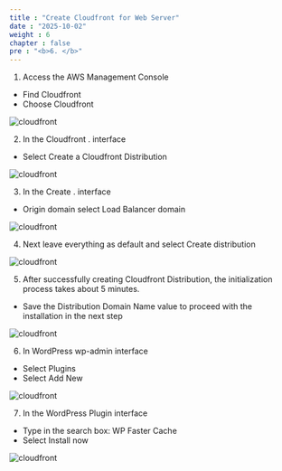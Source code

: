 ```yaml
---
title : "Create Cloudfront for Web Server"
date : "2025-10-02"
weight : 6
chapter : false
pre : "<b>6. </b>"
---
```



1. Access the AWS Management Console
- Find Cloudfront
- Choose Cloudfront

![cloudfront](/images/setupcloudfront/setup-cloud-front-01.png?featherlight=false&width=90pc)

2. In the Cloudfront . interface
- Select Create a Cloudfront Distribution

![cloudfront](/images/setupcloudfront/setup-cloud-front-02.png?featherlight=false&width=90pc)


3. In the Create . interface
- Origin domain select Load Balancer domain

![cloudfront](/images/setupcloudfront/setup-cloud-front-03.png?featherlight=false&width=90pc)

4. Next leave everything as default and select Create distribution

![cloudfront](/images/setupcloudfront/setup-cloud-front-04.png?featherlight=false&width=90pc)

5. After successfully creating Cloudfront Distribution, the initialization process takes about 5 minutes.
- Save the Distribution Domain Name value to proceed with the installation in the next step


![cloudfront](/images/setupcloudfront/setup-cloud-front-05.png?featherlight=false&width=90pc)

6. In WordPress wp-admin interface
- Select Plugins
- Select Add New

![cloudfront](/images/setupcloudfront/setup-cloud-front-06.png?featherlight=false&width=90pc)

7. In the WordPress Plugin interface
- Type in the search box: WP Faster Cache
- Select Install now

![cloudfront](/images/setupcloudfront/setup-cloud-front-07.png?featherlight=false&width=90pc)